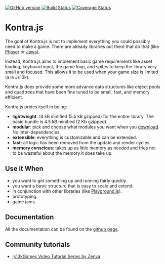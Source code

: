 [![GitHub version](https://badge.fury.io/gh/straker%2Fkontra.svg)](https://badge.fury.io/gh/straker%2Fkontra)
[![Build Status](https://travis-ci.org/straker/kontra.svg?branch=master)](https://travis-ci.org/straker/kontra)
[![Coverage Status](https://coveralls.io/repos/straker/kontra/badge.svg?branch=master&service=github)](https://coveralls.io/github/straker/kontra?branch=master)

# Kontra.js

<p>The goal of Kontra.js is not to implement everything you could possibly need to make a game. There are already libraries out there that do that (like <a href="http://phaser.io/">Phaser</a> or <a href="http://jawsjs.com/">Jaws</a>).</p>

<p>Instead, Kontra.js aims to implement basic game requirements like asset loading, keyboard input, the game loop, and spites to keep the library very small and focused. This allows it to be used when your game size is limited (a la Js13k).</p>

<p>Kontra.js does provide some more advance data structures like object pools and quadtrees that have been fine tuned to be small, fast, and memory efficient.</p>

<p>Kontra.js prides itself in being:</p>

<ul>
  <li><strong>lightweight</strong>: 14 kB minified (5.5 kB gzipped) for the entire library. The basic bundle is 4.5 kB minified (2 Kb gzipped).</li>
  <li><strong>modular</strong>: pick and choose what modules you want when you <a href="/download.html">download</a>. No inter-dependencies.</li>
  <li><strong>extensible</strong>: everything is customizable and can be extended.</li>
  <li><strong>fast</strong>: all logic has been removed from the update and render cycles.</li>
  <li><strong>memory conscious</strong>: takes up as little memory as needed and tries not to be wasteful about the memory it does take up.</li>
</ul>

<h2>Use it When</h2>

<ul>
  <li>you want to get something up and running fairly quickly.</li>
  <li>you want a basic structure that is easy to scale and extend.</li>
  <li>in conjunction with other libraries (like <a href="http://playgroundjs.com/">Playground.js</a>).</li>
  <li>prototyping.</li>
  <li>game jams.</li>
</ul>

## Documentation

All the documentation can be found on the [github page](http://straker.github.io/kontra/).

## Community tutorials

- [js13kGames Video Tutorial Series by Zenva](https://gamedevacademy.org/js13kgames-tutorial-video-series/)
